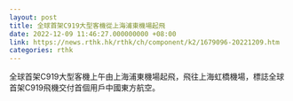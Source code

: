 ```yaml
---
layout: post
title: 全球首架C919大型客機從上海浦東機場起飛
date: 2022-12-09 11:46:27.000000000 +08:00
link: https://news.rthk.hk/rthk/ch/component/k2/1679096-20221209.htm
categories: rthk
---
```


全球首架C919大型客機上午由上海浦東機場起飛，飛往上海虹橋機場，標誌全球首架C919飛機交付首個用戶中國東方航空。
